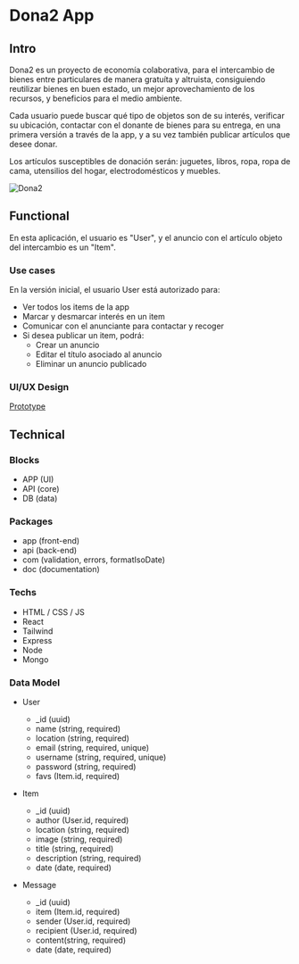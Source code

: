 # Dona2 App

## Intro

Dona2 es un proyecto de economía colaborativa, para el intercambio de bienes entre particulares de manera gratuíta y altruista, consiguiendo reutilizar bienes en buen estado, un mejor aprovechamiento de los recursos, y beneficios para el medio ambiente.

Cada usuario puede buscar qué tipo de objetos son de su interés, verificar su ubicación, contactar con el donante de bienes para su entrega, en una primera versión a través de la app, y a su vez también publicar artículos que desee donar.

Los artículos susceptibles de donación serán: juguetes, libros, ropa, ropa de cama, utensilios del hogar, electrodomésticos y muebles.

![Dona2](https://i.pinimg.com/originals/db/2d/d4/db2dd47f55bea3a18aa1fa3382bb8c10.gif)

## Functional

En esta aplicación, el usuario es "User", y el anuncio con el artículo objeto del intercambio es un "Item".

### Use cases

En la versión inicial, el usuario User está autorizado para:

- Ver todos los items de la app
- Marcar y desmarcar interés en un item
- Comunicar con el anunciante para contactar y recoger
- Si desea publicar un item, podrá:
  - Crear un anuncio
  - Editar el título asociado al anuncio
  - Eliminar un anuncio publicado

### UI/UX Design

[Prototype](https://www.figma.com/proto/voBNL7aUM3va1nGvh9QZAL/Untitled?node-id=0-1&t=cF8MqvlbdwNpzXz8-1)

## Technical

### Blocks

- APP (UI)
- API (core)
- DB (data)

### Packages

- app (front-end)
- api (back-end)
- com (validation, errors, formatIsoDate)
- doc (documentation)

### Techs

- HTML / CSS / JS
- React
- Tailwind
- Express
- Node
- Mongo

### Data Model

- User
  - _id (uuid)
  - name (string, required)
  - location (string, required)
  - email (string, required, unique)
  - username (string, required, unique)
  - password (string, required)
  - favs (Item.id, required)

- Item
  - _id (uuid)
  - author (User.id, required)
  - location (string, required)
  - image (string, required)
  - title (string, required)
  - description (string, required)
  - date (date, required)

- Message
  - _id (uuid)
  - item (Item.id, required)
  - sender (User.id, required)
  - recipient (User.id, required)
  - content(string, required)
  - date (date, required)
